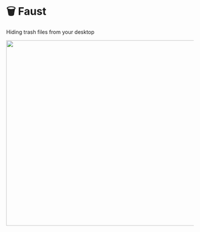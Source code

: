 # :wastebasket: Faust
Hiding trash files from your desktop

<img src="https://thumbs.gfycat.com/FluffyEveryBudgie-size_restricted.gif" width="900" height="500"/>
